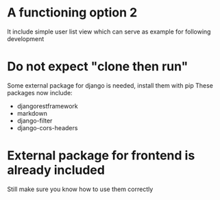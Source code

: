 # A functioning option 2
It include simple user list view which can serve as example for following development
# Do not expect "clone then run"
Some external package for django is needed, install them with pip
These packages now include:
* djangorestframework
* markdown
* django-filter
* django-cors-headers
# External package for frontend is already included
Still make sure you know how to use them correctly
